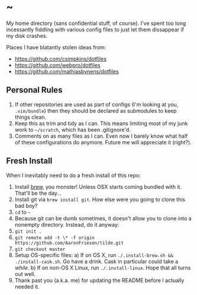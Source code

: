 # ~

My home directory (sans confidential stuff, of course). I've spent too long incessantly fiddling with various config files to just let them dissappear if my disk crashes.

Places I have blatantly stolen ideas from:

* https://github.com/csimpkins/dotfiles
* https://github.com/webpro/dotfiles
* https://github.com/mathiasbynens/dotfiles

## Personal Rules

1. If other repositories are used as part of configs (I'm looking at you, `.vim/bundle`) then they should be declared as submodules to keep things clean.
2. Keep this as trim and tidy as I can. This means limiting most of my junk work to `~/scratch`, which has been .gitignore'd.
3. Comments on as many files as I can. Even now I barely know what half of these configurations do anymore. Future me will appreciate it (right?).

## Fresh Install

When I inevitably need to do a fresh install of this repo:

1. Install [brew](http://brew.sh/), you monster! Unless OSX starts coming bundled with it. That'll be the day...
2. Install git via `brew install git`. How else were you going to clone this bad boy?
3. `cd` to `~`
4. Because git can be dumb sometimes, it doesn't allow you to clone into a nonempty directory. Instead, do it anyway:
5. `git init .`
6. `git remote add -t \* -f origin https://github.com/AaronFriesen/tilde.git`
7. `git checkout master`
8. Setup OS-specific files:
    a) If on OS X, run `./.install-brew.sh && ./install-cask.sh`. Go have a drink. Cask in particular could take a _while_.
    b) If on non-OS X Linux, run `./.install-linux`. Hope that all turns out well.
6. Thank past you (a.k.a. me) for updating the README before I actually needed it.
